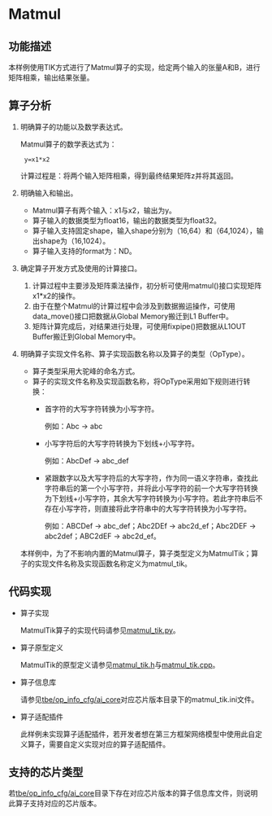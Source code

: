 # Matmul<a name="ZH-CN_TOPIC_0302083453"></a>

## 功能描述<a name="section20275955152017"></a>

本样例使用TIK方式进行了Matmul算子的实现，给定两个输入的张量A和B，进行矩阵相乘，输出结果张量。

## 算子分析<a name="section132184332113"></a>

1.  明确算子的功能以及数学表达式。

    Matmul算子的数学表达式为：

    ```
     y=x1*x2
    ```

    计算过程是：将两个输入矩阵相乘，得到最终结果矩阵z并将其返回。

2.  明确输入和输出。
    -   Matmul算子有两个输入：x1与x2，输出为y。
    -   算子输入的数据类型为float16，输出的数据类型为float32。
    -   算子输入支持固定shape，输入shape分别为（16,64）和（64,1024），输出shape为（16,1024）。
    -   算子输入支持的format为：ND。

3.  确定算子开发方式及使用的计算接口。
    1.  计算过程中主要涉及矩阵乘法操作，初分析可使用matmul\(\)接口实现矩阵x1\*x2的操作。
    2.  由于在整个Matmul的计算过程中会涉及到数据搬运操作，可使用data\_move\(\)接口把数据从Global Memory搬迁到L1 Buffer中。
    3.  矩阵计算完成后，对结果进行处理，可使用fixpipe\(\)把数据从L1OUT  Buffer搬迁到Global Memory中。

4.  明确算子实现文件名称、算子实现函数名称以及算子的类型（OpType）。

    -   算子类型采用大驼峰的命名方式。
    -   算子的实现文件名称及实现函数名称，将OpType采用如下规则进行转换：
        -   首字符的大写字符转换为小写字符。

            例如：Abc -\> abc

        -   小写字符后的大写字符转换为下划线+小写字符。

            例如：AbcDef -\> abc\_def

        -   紧跟数字以及大写字符后的大写字符，作为同一语义字符串，查找此字符串后的第一个小写字符，并将此小写字符的前一个大写字符转换为下划线+小写字符，其余大写字符转换为小写字符。若此字符串后不存在小写字符，则直接将此字符串中的大写字符转换为小写字符。

            例如：ABCDef -\> abc\_def；Abc2DEf -\> abc2d\_ef；Abc2DEF -\> abc2def；ABC2dEF -\> abc2d\_ef。



    本样例中，为了不影响内置的Matmul算子，算子类型定义为MatmulTik；算子的实现文件名称及实现函数名称定义为matmul\_tik。


## 代码实现<a name="section657125913571"></a>

-   算子实现

    MatmulTik算子的实现代码请参见[matmul\_tik.py](../tbe/impl/matmul_tik.py)。

-   算子原型定义

    MatmulTik的原型定义请参见[matmul\_tik.h](../op_proto/matmul_tik.h)与[matmul\_tik.cpp](../op_proto/matmul_tik.cc)。

-   算子信息库

    请参见[tbe/op\_info\_cfg/ai\_core](../tbe/op_info_cfg/ai_core)对应芯片版本目录下的matmul\_tik.ini文件。

-   算子适配插件

    此样例未实现算子适配插件，若开发者想在第三方框架网络模型中使用此自定义算子，需要自定义实现对应的算子适配插件。


## 支持的芯片类型<a name="section13382182116471"></a>

若[tbe/op\_info\_cfg/ai\_core](../tbe/op_info_cfg/ai_core)目录下存在对应芯片版本的算子信息库文件，则说明此算子支持对应的芯片版本。
